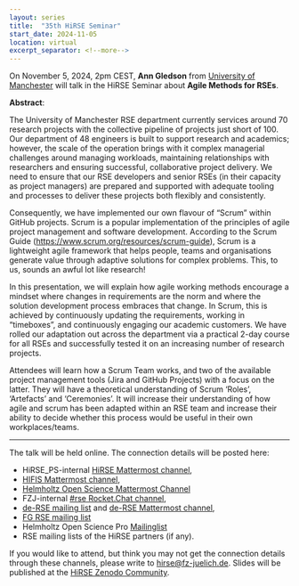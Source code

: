 ```yaml
---
layout: series
title:  "35th HiRSE Seminar"
start_date: 2024-11-05
location: virtual
excerpt_separator: <!--more-->
---
```


On November 5, 2024, 2pm CEST, **Ann Gledson** from [University of Manchester](http://gnteam.cs.manchester.ac.uk/staff/agledson/) will talk in the HiRSE Seminar about **Agile Methods for RSEs**.
<!--more-->

**Abstract**:

The University of Manchester RSE department currently services around 70 research projects with the collective pipeline of projects just short of 100. Our department of 48 engineers is built to support research and academics; however, the scale of the operation brings with it complex managerial challenges around managing workloads, maintaining relationships with researchers and ensuring successful, collaborative project delivery. We need to ensure that our RSE developers and senior RSEs (in their capacity as project managers) are prepared and supported with adequate tooling and processes to deliver these projects both flexibly and consistently.

Consequently, we have implemented our own flavour of “Scrum” within GitHub projects. Scrum is a popular implementation of the principles of agile project management and software development. According to the Scrum Guide (https://www.scrum.org/resources/scrum-guide), Scrum is a lightweight agile framework that helps people, teams and organisations generate value through adaptive solutions for complex problems. This, to us, sounds an awful lot like research!

In this presentation, we will explain how agile working methods encourage a mindset where changes in requirements are the norm and where the solution development process embraces that change. In Scrum, this is achieved by continuously updating the requirements, working in “timeboxes”, and continuously engaging our academic customers. We have rolled our adaptation out across the department via a practical 2-day course for all RSEs and successfully tested it on an increasing number of research projects.

Attendees will learn how a Scrum Team works, and two of the available project management tools (Jira and GitHub Projects) with a focus on the latter. They will have a theoretical understanding of Scrum ‘Roles’, ‘Artefacts’ and ‘Ceremonies’. It will increase their understanding of how agile and scrum has been adapted within an RSE team and increase their ability to decide whether this process would be useful in their own workplaces/teams.

***

The talk will be held online. The connection details will be posted here:

* HiRSE_PS-internal [HiRSE Mattermost channel](https://mattermost.hzdr.de/hirse),
* [HIFIS Mattermost channel](https://mattermost.hzdr.de/hifis), 
* [Helmholtz Open Science Mattermost Channel](https://mattermost.hzdr.de/open-science)
* FZJ-internal [#rse Rocket.Chat channel](https://chat.fz-juelich.de/channel/rse),
* [de-RSE mailing list](https://de-rse.org/de/join.html) and [de-RSE Mattermost channel](https://chat.gwdg.de/channel/derse),
* [FG RSE mailing list](https://fg-rse.gi.de/weiteres/mailingliste)
* Helmholtz Open Science Pro [Mailinglist](https://os.helmholtz.de/en/newsroom/mailing-list/)
* RSE mailing lists of the HiRSE partners (if any).

If you would like to attend, but think you may not get the connection details through these channels, please write to [hirse@fz-juelich.de](mailto:hirse@fz-juelich.de). Slides will be published at the [HiRSE Zenodo Community](https://zenodo.org/communities/hirse/).
